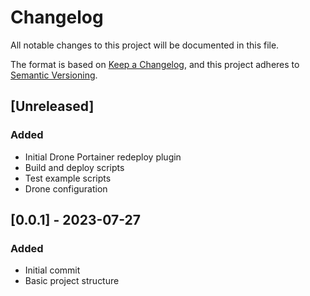 # Changelog

All notable changes to this project will be documented in this file.

The format is based on [Keep a Changelog](https://keepachangelog.com/en/1.0.0/),
and this project adheres to [Semantic Versioning](https://semver.org/spec/v2.0.0.html).

## [Unreleased]

### Added
- Initial Drone Portainer redeploy plugin
- Build and deploy scripts
- Test example scripts
- Drone configuration

## [0.0.1] - 2023-07-27
### Added
- Initial commit
- Basic project structure
